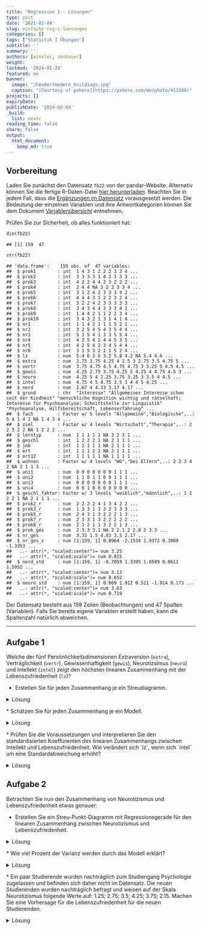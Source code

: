 ```yaml
---
title: "Regression I - Lösungen" 
type: post
date: '2021-01-04' 
slug: einfache-reg-i-loesungen 
categories: [] 
tags: ["Statistik I Übungen"] 
subtitle: ''
summary: '' 
authors: [winkler, neubauer] 
weight: 
lastmod: '2024-01-24'
featured: no
banner:
  image: "/header/modern_buildings.jpg"
  caption: "[Courtesy of pxhere](https://pxhere.com/de/photo/411588)"
projects: []
expiryDate: 
publishDate: '2024-02-04'
_build:
  list: never
reading_time: false
share: false
output:
  html_document:
    keep_md: true
---
```





## Vorbereitung



Laden Sie zunächst den Datensatz `fb22` von der pandar-Website. Alternativ können Sie die fertige R-Daten-Datei [<i class="fas fa-download"></i> hier herunterladen](/daten/fb22.rda). Beachten Sie in jedem Fall, dass die [Ergänzungen im Datensatz](/lehre/statistik-i/regression/#prep) vorausgesetzt werden. Die Bedeutung der einzelnen Variablen und ihre Antwortkategorien können Sie dem Dokument [Variablenübersicht](/lehre/statistik-i/variablen.pdf) entnehmen.

Prüfen Sie zur Sicherheit, ob alles funktioniert hat: 


```r
dim(fb22)
```

```
## [1] 159  47
```

```r
str(fb22)
```

```
## 'data.frame':	159 obs. of  47 variables:
##  $ prok1        : int  1 4 3 1 2 2 2 3 2 4 ...
##  $ prok2        : int  3 3 3 3 1 4 2 1 3 3 ...
##  $ prok3        : int  4 2 2 4 4 2 3 2 2 2 ...
##  $ prok4        : int  2 4 4 NA 3 2 2 3 3 4 ...
##  $ prok5        : int  3 1 2 4 2 3 3 3 4 2 ...
##  $ prok6        : int  4 4 4 3 1 2 2 3 2 4 ...
##  $ prok7        : int  3 2 2 4 2 3 3 3 3 3 ...
##  $ prok8        : int  3 4 3 4 4 2 3 3 4 2 ...
##  $ prok9        : int  1 4 4 2 1 1 2 2 3 4 ...
##  $ prok10       : int  3 4 3 2 1 3 1 4 1 4 ...
##  $ nr1          : int  1 1 4 2 1 1 1 5 2 1 ...
##  $ nr2          : int  3 2 5 4 5 4 3 5 4 4 ...
##  $ nr3          : int  5 1 5 4 1 3 3 5 5 4 ...
##  $ nr4          : int  4 2 5 4 2 4 4 5 3 5 ...
##  $ nr5          : int  4 2 5 4 2 3 4 5 4 4 ...
##  $ nr6          : int  3 1 5 3 2 1 1 5 2 4 ...
##  $ lz           : num  5.4 6 3 6 3.2 5.8 4.2 NA 5.4 4.6 ...
##  $ extra        : num  2.75 3.75 4.25 4 2.5 3 2.75 3.5 4.75 5 ...
##  $ vertr        : num  3.75 4.75 4.5 4.75 4.75 3 3.25 5 4.5 4.5 ...
##  $ gewis        : num  4.25 2.75 3.75 4.25 5 4.25 4 4.75 4.5 3 ...
##  $ neuro        : num  4.25 5 4 2.25 3.75 3.25 3 3.5 4 4.5 ...
##  $ intel        : num  4.75 4 5 4.75 3.5 3 4 4 5 4.25 ...
##  $ nerd         : num  2.67 4 4.33 3.17 4.17 ...
##  $ grund        : chr  "Interesse" "Allgemeines Interesse schon seit der Kindheit" "menschliche Kognition wichtig und rätselhaft; Interesse für Psychoanalyse; Schnittstelle zur Linguistik" "Psychoanalyse, Hilfsbereitschaft, Lebenserfahrung" ...
##  $ fach         : Factor w/ 5 levels "Allgemeine","Biologische",..: 5 4 1 4 2 NA 1 4 3 4 ...
##  $ ziel         : Factor w/ 4 levels "Wirtschaft","Therapie",..: 2 2 3 2 2 NA 1 2 2 2 ...
##  $ lerntyp      : num  1 1 1 1 1 NA 3 2 3 1 ...
##  $ geschl       : int  1 2 2 2 1 NA 2 1 1 1 ...
##  $ job          : int  1 2 1 1 1 NA 2 1 1 1 ...
##  $ ort          : int  1 1 1 2 2 NA 2 1 1 1 ...
##  $ ort12        : int  1 1 1 1 1 NA 1 1 1 1 ...
##  $ wohnen       : Factor w/ 4 levels "WG","bei Eltern",..: 2 2 3 4 2 NA 2 1 1 3 ...
##  $ uni1         : num  0 0 0 0 0 0 0 1 1 1 ...
##  $ uni2         : num  1 1 0 1 1 0 0 1 1 1 ...
##  $ uni3         : num  0 0 0 0 0 0 0 1 1 1 ...
##  $ uni4         : num  0 0 1 0 0 0 0 0 0 0 ...
##  $ geschl_faktor: Factor w/ 3 levels "weiblich","männlich",..: 1 2 2 2 1 NA 2 1 1 1 ...
##  $ prok2_r      : num  2 2 2 2 4 1 3 4 2 2 ...
##  $ prok3_r      : num  1 3 3 1 1 3 2 3 3 3 ...
##  $ prok5_r      : num  2 4 3 1 3 2 2 2 1 3 ...
##  $ prok7_r      : num  2 3 3 1 3 2 2 2 2 2 ...
##  $ prok8_r      : num  2 1 2 1 1 3 2 2 1 3 ...
##  $ prok_ges     : num  2 3.3 3.1 NA 2 2.1 2 2.8 2 3.3 ...
##  $ nr_ges       : num  3.33 1.5 4.83 3.5 2.17 ...
##  $ nr_ges_z     : num [1:159, 1] 0.0964 -2.1534 1.9372 0.3009 -1.3353 ...
##   ..- attr(*, "scaled:center")= num 3.25
##   ..- attr(*, "scaled:scale")= num 0.815
##  $ nerd_std     : num [1:159, 1] -0.7059 1.3395 1.8509 0.0611 1.5952 ...
##   ..- attr(*, "scaled:center")= num 3.13
##   ..- attr(*, "scaled:scale")= num 0.652
##  $ neuro_std    : num [1:159, 1] 0.869 1.912 0.521 -1.914 0.173 ...
##   ..- attr(*, "scaled:center")= num 3.63
##   ..- attr(*, "scaled:scale")= num 0.719
```

Der Datensatz besteht aus 159 Zeilen (Beobachtungen) und 47 Spalten (Variablen). Falls Sie bereits eigene Variablen erstellt haben, kann die Spaltenzahl natürlich abweichen.

***
    
   
## Aufgabe 1
Welche der fünf Persönlichkeitsdimensionen Extraversion (`extra`), Verträglichkeit (`vertr`), Gewissenhaftigkeit (`gewis`), Neurotizsimus (`neuro`) und Intellekt (`intel`) zeigt den höchsten linearen Zusammenhang mit der Lebenszufriedenheit (`lz`)?

  * Erstellen Sie für jeden Zusammenhang je ein Streudiagramm.

<details><summary>Lösung</summary>
**`extra`:**

```r
plot(fb22$extra, fb22$lz, xlim = c(0, 6), ylim = c(0, 7), pch = 19)
```

![](/lehre/statistik-i/einfache-reg-i-loesungen_files/figure-html/unnamed-chunk-3-1.png)<!-- -->

**`vertr`:**

```r
plot(fb22$vertr, fb22$lz, xlim = c(0, 6), ylim = c(0, 7), pch = 19)
```

![](/lehre/statistik-i/einfache-reg-i-loesungen_files/figure-html/unnamed-chunk-4-1.png)<!-- -->

**`gewis`:**

```r
plot(fb22$gewis, fb22$lz, xlim = c(0, 6), ylim = c(0, 7), pch = 19)
```

![](/lehre/statistik-i/einfache-reg-i-loesungen_files/figure-html/unnamed-chunk-5-1.png)<!-- -->

**`neuro`:**

```r
plot(fb22$neuro, fb22$lz, xlim = c(0, 6), ylim = c(0, 7), pch = 19)
```

![](/lehre/statistik-i/einfache-reg-i-loesungen_files/figure-html/unnamed-chunk-6-1.png)<!-- -->

**`intel`:**

```r
plot(fb22$intel, fb22$lz, xlim = c(0, 6), ylim = c(0, 7), pch = 19)
```

![](/lehre/statistik-i/einfache-reg-i-loesungen_files/figure-html/unnamed-chunk-7-1.png)<!-- -->
</details>

<p>
  * Schätzen Sie für jeden Zusammenhang je ein Modell.

<details><summary>Lösung</summary>
**`extra`:**

```r
fme <- lm(lz ~ extra, fb22)
summary(fme)
```

```
## 
## Call:
## lm(formula = lz ~ extra, data = fb22)
## 
## Residuals:
##     Min      1Q  Median      3Q     Max 
## -3.2680 -0.7009  0.1320  0.8425  2.0096 
## 
## Coefficients:
##             Estimate Std. Error t value Pr(>|t|)    
## (Intercept)   3.6590     0.4128   8.863 1.73e-15 ***
## extra         0.3105     0.1194   2.599   0.0102 *  
## ---
## Signif. codes:  0 '***' 0.001 '**' 0.01 '*' 0.05 '.' 0.1 ' ' 1
## 
## Residual standard error: 1.055 on 155 degrees of freedom
##   (2 Beobachtungen als fehlend gelöscht)
## Multiple R-squared:  0.04177,	Adjusted R-squared:  0.03559 
## F-statistic: 6.757 on 1 and 155 DF,  p-value: 0.01024
```

**`vertr`:**

```r
fmv <- lm(lz ~ vertr, fb22)
summary(fmv)
```

```
## 
## Call:
## lm(formula = lz ~ vertr, data = fb22)
## 
## Residuals:
##     Min      1Q  Median      3Q     Max 
## -3.2873 -0.6167  0.1127  0.7774  1.8480 
## 
## Coefficients:
##             Estimate Std. Error t value Pr(>|t|)    
## (Intercept)   3.6519     0.6136   5.952 1.71e-08 ***
## vertr         0.2588     0.1487   1.740   0.0838 .  
## ---
## Signif. codes:  0 '***' 0.001 '**' 0.01 '*' 0.05 '.' 0.1 ' ' 1
## 
## Residual standard error: 1.067 on 155 degrees of freedom
##   (2 Beobachtungen als fehlend gelöscht)
## Multiple R-squared:  0.01917,	Adjusted R-squared:  0.01284 
## F-statistic: 3.029 on 1 and 155 DF,  p-value: 0.08376
```

**`gewis`:**

```r
fmg <- lm(lz ~ gewis, fb22)
summary(fmg)
```

```
## 
## Call:
## lm(formula = lz ~ gewis, data = fb22)
## 
## Residuals:
##      Min       1Q   Median       3Q      Max 
## -2.90189 -0.57501  0.07874  0.69811  2.25937 
## 
## Coefficients:
##             Estimate Std. Error t value Pr(>|t|)    
## (Intercept)   2.7450     0.4900   5.602 9.42e-08 ***
## gewis         0.5075     0.1248   4.067 7.57e-05 ***
## ---
## Signif. codes:  0 '***' 0.001 '**' 0.01 '*' 0.05 '.' 0.1 ' ' 1
## 
## Residual standard error: 1.024 on 155 degrees of freedom
##   (2 Beobachtungen als fehlend gelöscht)
## Multiple R-squared:  0.0964,	Adjusted R-squared:  0.09058 
## F-statistic: 16.54 on 1 and 155 DF,  p-value: 7.57e-05
```

**`neuro`:**

```r
fmn <- lm(lz ~ neuro, fb22)
summary(fmn)
```

```
## 
## Call:
## lm(formula = lz ~ neuro, data = fb22)
## 
## Residuals:
##     Min      1Q  Median      3Q     Max 
## -3.2277 -0.6419  0.1188  0.7581  1.8795 
## 
## Coefficients:
##             Estimate Std. Error t value Pr(>|t|)    
## (Intercept)   5.4848     0.4404  12.454   <2e-16 ***
## neuro        -0.2143     0.1194  -1.794   0.0748 .  
## ---
## Signif. codes:  0 '***' 0.001 '**' 0.01 '*' 0.05 '.' 0.1 ' ' 1
## 
## Residual standard error: 1.066 on 155 degrees of freedom
##   (2 Beobachtungen als fehlend gelöscht)
## Multiple R-squared:  0.02034,	Adjusted R-squared:  0.01402 
## F-statistic: 3.219 on 1 and 155 DF,  p-value: 0.07476
```

**`intel`:**

```r
fmi <- lm(lz ~ intel, fb22)
summary(fmi)
```

```
## 
## Call:
## lm(formula = lz ~ intel, data = fb22)
## 
## Residuals:
##     Min      1Q  Median      3Q     Max 
## -3.5318 -0.6023  0.0739  0.7387  2.0797 
## 
## Coefficients:
##             Estimate Std. Error t value Pr(>|t|)    
## (Intercept)   2.7678     0.4779   5.791 3.77e-08 ***
## intel         0.5410     0.1312   4.123 6.07e-05 ***
## ---
## Signif. codes:  0 '***' 0.001 '**' 0.01 '*' 0.05 '.' 0.1 ' ' 1
## 
## Residual standard error: 1.023 on 155 degrees of freedom
##   (2 Beobachtungen als fehlend gelöscht)
## Multiple R-squared:  0.09885,	Adjusted R-squared:  0.09303 
## F-statistic:    17 on 1 and 155 DF,  p-value: 6.068e-05
```
Wenn wir die Koeffizienten der Modelle vergleichen, sehen wir, dass `intel` den stärksten linearen Zusammenhang mit `lz` aufweist (Hinweis: für den Vergleich der Modelle vergleichen wir den Determinationskoeffizienten der fünf Modelle! Dieser ist für das Modell mit dem Prädiktor Intellekt am höchsten)
</details>

<p>
  * Prüfen Sie die Voraussetzungen und interpretieren Sie den standardisierten Koeffizienten des linearen Zusammenhangs zwischen Intellekt und Lebenszufriedenheit. Wie verändert sich `lz`, wenn sich `intel` um eine Standardabweichung erhöht?
 
<details><summary>Lösung</summary>
### Voraussetzungen:

1. Linearität: Zusammenhang muss linear sein $\rightarrow$ Grafische Überprüfung (Scatterplot)  
2. Varianzhomogenität (Homoskedastizität) der Fehler: der Fehler jedes Wertes der UV hat annähernd die gleiche Varianz  
3. Normalverteilung der Fehlervariablen  
4. Unabhängigkeit der Fehler  

Die Voraussetzungen 2-4 können erst geprüft werden, nachdem das Modell schon gerechnet wurde, weil sie sich auf die Fehler (Residuen: Differenz aus beobachtetem und vorhergesagtem Wert für y) beziehen!

**zu 1. Linearität: Zusammenhang muss linear sein $\rightarrow$ Grafische Überprüfung (Scatterplot)**


```r
plot(fb22$intel, fb22$lz, xlab = "Intellekt", ylab = "Lebenszufriedenheit", 
     main = "Zusammenhang zwischen Intellekt und Lebenszufriedenheit", xlim = c(0, 6), ylim = c(0, 7), pch = 19)
lines(loess.smooth(fb22$intel, fb22$lz), col = 'blue')    #beobachteter, lokaler Zusammenhang
fmi <- lm(lz ~ intel, fb22)                              #Modell erstellen und ablegen
abline(fmi, col = "red")                                  #Modellierter linearer Zusammenhang in zuvor erstellten Plot einzeichnen
```

![](/lehre/statistik-i/einfache-reg-i-loesungen_files/figure-html/unnamed-chunk-13-1.png)<!-- -->

**zu Voraussetzungen 2-4:**


```r
par(mfrow = c(2, 2)) #Vier Abbildungen gleichzeitig
plot(fmi)
```

![](/lehre/statistik-i/einfache-reg-i-loesungen_files/figure-html/unnamed-chunk-14-1.png)<!-- -->

```r
par(mfrow = c(1, 1)) #wieder auf eine Abbildung zurücksetzen
```


In diesem Fall ist alles weitestgehend erfüllt.


```r
sfmi <- lm(scale(lz) ~ scale(intel), fb22)
sfmi
```

```
## 
## Call:
## lm(formula = scale(lz) ~ scale(intel), data = fb22)
## 
## Coefficients:
##  (Intercept)  scale(intel)  
##    0.0002271     0.3131344
```

Wenn sich die Variable `intel` um eine Standardabweichung verändert, verändert sich das Kriterium `lz` um 0.31 Standardabweichungen.
</details>

## Aufgabe 2

Betrachten Sie nun den Zusammenhang von Neurotizismus und Lebenszufriedenheit etwas genauer:

  * Erstellen Sie ein Streu-Punkt-Diagramm  mit Regressionsgerade für den linearen Zusammenhang zwischen Neurotizismus und Lebenszufriedenheit.

<details><summary>Lösung</summary>

```r
plot(fb22$neuro, fb22$lz, xlim = c(0, 6), ylim = c(0, 7), pch = 19)
abline(fmn, col = "red")
```

![](/lehre/statistik-i/einfache-reg-i-loesungen_files/figure-html/unnamed-chunk-16-1.png)<!-- -->
</details>

<p>
  * Wie viel Prozent der Varianz werden durch das Modell erklärt?

<details><summary>Lösung</summary>

```r
summary(fmn)
```

```
## 
## Call:
## lm(formula = lz ~ neuro, data = fb22)
## 
## Residuals:
##     Min      1Q  Median      3Q     Max 
## -3.2277 -0.6419  0.1188  0.7581  1.8795 
## 
## Coefficients:
##             Estimate Std. Error t value Pr(>|t|)    
## (Intercept)   5.4848     0.4404  12.454   <2e-16 ***
## neuro        -0.2143     0.1194  -1.794   0.0748 .  
## ---
## Signif. codes:  0 '***' 0.001 '**' 0.01 '*' 0.05 '.' 0.1 ' ' 1
## 
## Residual standard error: 1.066 on 155 degrees of freedom
##   (2 Beobachtungen als fehlend gelöscht)
## Multiple R-squared:  0.02034,	Adjusted R-squared:  0.01402 
## F-statistic: 3.219 on 1 and 155 DF,  p-value: 0.07476
```

  * Das Modell erklärt 2.03% der Varianz in Lebenszufriedenheit durch Neurotizismus.
</details>

<p>
  * Ein paar Studierende wurden nachträglich zum Studiengang Psychologie zugelassen und befinden sich daher nicht im Datensatz. Die neuen Studierenden wurden nachträglich befragt und weisen auf der Skala Neurotizismus folgende Werte auf: 1.25; 2.75; 3.5; 4.25; 3.75; 2.15. Machen Sie eine Vorhersage für die Lebenszufriedenheit für die neuen Studierenden.

<details><summary>Lösung</summary>

```r
new <- data.frame(neuro = c(1.25, 2.75, 3.5, 4.25, 3.75, 2.15))
predict(fmn, newdata = new)
```

```
##        1        2        3        4        5        6 
## 5.216925 4.895510 4.734803 4.574096 4.681234 5.024076
```
</details> 
